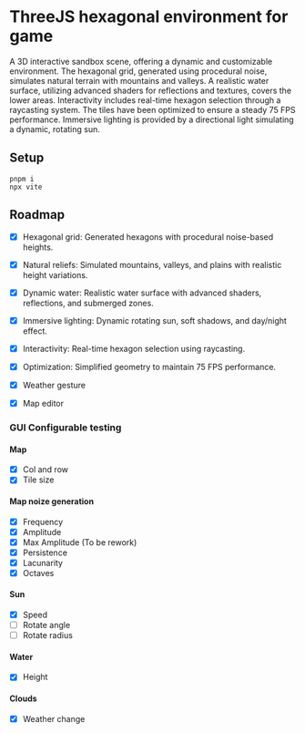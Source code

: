 # ThreeJS hexagonal environment for game


A 3D interactive sandbox scene, offering a dynamic and customizable environment. The hexagonal grid, generated using procedural noise, simulates natural terrain with mountains and valleys.
A realistic water surface, utilizing advanced shaders for reflections and textures, covers the lower areas. 
Interactivity includes real-time hexagon selection through a raycasting system. 
The tiles have been optimized to ensure a steady 75 FPS performance. Immersive lighting is provided by a directional light simulating a dynamic, rotating sun.

## Setup
```Shell
pnpm i
npx vite
```

## Roadmap
- [x] Hexagonal grid: Generated hexagons with procedural noise-based heights.
- [x] Natural reliefs: Simulated mountains, valleys, and plains with realistic height variations.
- [x] Dynamic water: Realistic water surface with advanced shaders, reflections, and submerged zones.
- [x] Immersive lighting: Dynamic rotating sun, soft shadows, and day/night effect.
- [x] Interactivity: Real-time hexagon selection using raycasting.
- [x] Optimization: Simplified geometry to maintain 75 FPS performance.
- [x] Weather gesture
- [x] Map editor


### GUI Configurable testing

#### Map
- [x] Col and row
- [x] Tile size

#### Map noize generation
- [x] Frequency
- [x] Amplitude
- [x] Max Amplitude (To be rework)
- [x] Persistence
- [x] Lacunarity
- [x] Octaves

#### Sun
- [x] Speed
- [ ] Rotate angle
- [ ] Rotate radius

#### Water
- [x] Height

#### Clouds
- [x] Weather change